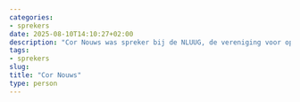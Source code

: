 ```yaml
---
categories:
- sprekers
date: 2025-08-10T14:10:27+02:00
description: "Cor Nouws was spreker bij de NLUUG, de vereniging voor open systemen en open standaarden. Lees meer over deze spreker."
tags:
- sprekers
slug:
title: "Cor Nouws"
type: person
---
```



